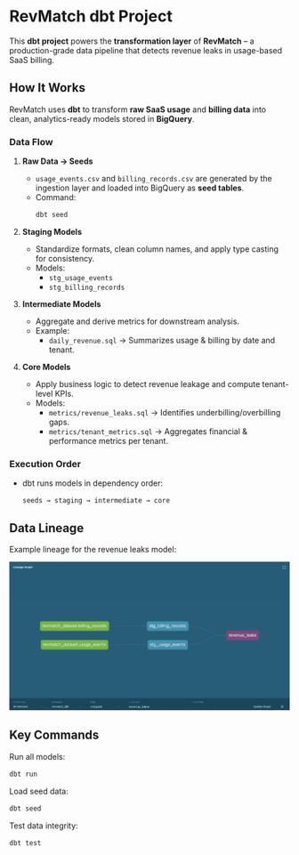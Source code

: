 # RevMatch dbt Project

This **dbt project** powers the **transformation layer** of **RevMatch** – a production-grade data pipeline that detects revenue leaks in usage-based SaaS billing.

## How It Works

RevMatch uses **dbt** to transform **raw SaaS usage** and **billing data** into clean, analytics-ready models stored in **BigQuery**.

### **Data Flow**
1. **Raw Data → Seeds**
   - `usage_events.csv` and `billing_records.csv` are generated by the ingestion layer and loaded into BigQuery as **seed tables**.
   - Command:
     ```bash
     dbt seed
     ```

2. **Staging Models**
   - Standardize formats, clean column names, and apply type casting for consistency.
   - Models:
     - `stg_usage_events`
     - `stg_billing_records`

3. **Intermediate Models**
   - Aggregate and derive metrics for downstream analysis.
   - Example:
     - `daily_revenue.sql` → Summarizes usage & billing by date and tenant.

4. **Core Models**
   - Apply business logic to detect revenue leakage and compute tenant-level KPIs.
   - Models:
     - `metrics/revenue_leaks.sql` → Identifies underbilling/overbilling gaps.
     - `metrics/tenant_metrics.sql` → Aggregates financial & performance metrics per tenant.

### **Execution Order**
- dbt runs models in dependency order:
  ```
  seeds → staging → intermediate → core
  ```

## Data Lineage
Example lineage for the revenue leaks model:

![Lineage Graph](../docs/images/lineage_graph.png)

## **Key Commands**
Run all models:
```bash
dbt run
```

Load seed data:
```bash
dbt seed
```

Test data integrity:
```bash
dbt test
```
